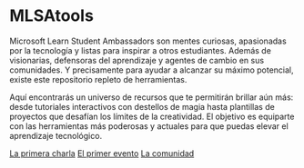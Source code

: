 # MLSAtools

Microsoft Learn Student Ambassadors son mentes curiosas, apasionadas por la tecnología y listas para inspirar a otros estudiantes. Además de visionarias, defensoras del aprendizaje y agentes de cambio en sus comunidades. Y precisamente para ayudar a alcanzar su máximo potencial, existe este repositorio repleto de herramientas.

Aquí encontrarás un universo de recursos que te permitirán brillar aún más: desde tutoriales interactivos con destellos de magia hasta plantillas de proyectos que desafían los límites de la creatividad. El objetivo es equiparte con las herramientas más poderosas y actuales para que puedas elevar el aprendizaje tecnológico.



[La primera charla]()
[El primer evento]()
[La comunidad]()